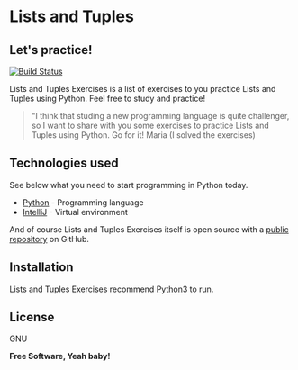 # Lists and Tuples
## Let's practice!

[![Build Status](https://travis-ci.org/joemccann/dillinger.svg?branch=master)](https://travis-ci.org/joemccann/dillinger)

Lists and Tuples Exercises is a list of exercises to you practice Lists and Tuples using Python. Feel free to study and practice!

> "I think that studing a new programming language is 
> quite challenger, so I want to share with you some exercises 
> to practice Lists and Tuples using Python. 
> Go for it!
> Maria (I solved the exercises)

## Technologies used

See below what you need to start programming in Python today.

- [Python](https://www.python.org/downloads/) - Programming language
- [IntelliJ](https://www.jetbrains.com/pt-br/idea/download/) - Virtual environment

And of course Lists and Tuples Exercises itself is open source with a [public repository](https://github.com/nandafachini/qred_challenge)
 on GitHub.

## Installation

Lists and Tuples Exercises recommend [Python3](https://www.python.org/) to run.

## License

GNU

**Free Software, Yeah baby!**
